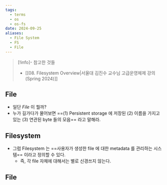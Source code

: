 ```yaml
---
tags:
  - terms
  - os
  - os-fs
date: 2024-09-25
aliases:
  - File System
  - FS
  - File
---
```

> [!info]- 참고한 것들
> - [[08. Filesystem Overview|서울대 김진수 교수님 고급운영체제 강의 (Spring 2024)]]

## File

- 일단 *File* 이 뭘까?
- 누가 길가다가 물어보면 ==(1) Persistent storage 에 저장된 (2) 이름을 가지고 있는 (3) 연관된 byte 들의 모음== 라고 말해라.

## Filesystem

- 그럼 Filesystem 는 ==사용자가 생성한 file 에 대한 metadata 를 관리하는 시스템== 이라고 정의할 수 있다.
	- 즉, 각 file 자체에 대해서는 별로 신경쓰지 않는다.

## File